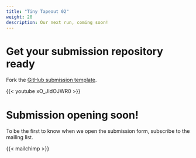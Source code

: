 ```yaml
---
title: "Tiny Tapeout 02"
weight: 20
description: Our next run, coming soon!
---
```


# Get your submission repository ready

Fork the [GitHub submission template](https://github.com/TinyTapeout/tt02-submission-template).

{{< youtube xO_JIdOJWR0 >}}

# Submission opening soon!

To be the first to know when we open the submission form, subscribe to the mailing list.

{{< mailchimp >}}
